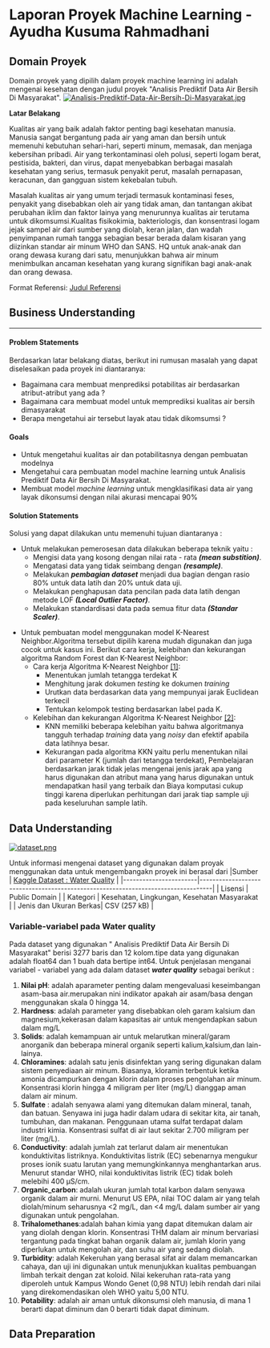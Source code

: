 
# Laporan Proyek Machine Learning - Ayudha Kusuma Rahmadhani

## Domain Proyek
Domain proyek yang dipilih dalam proyek machine learning ini adalah mengenai kesehatan dengan judul proyek "Analisis Prediktif Data Air Bersih Di Masyarakat".
[![Analisis-Prediktif-Data-Air-Bersih-Di-Masyarakat.jpg](https://i.postimg.cc/pTbscM81/Analisis-Prediktif-Data-Air-Bersih-Di-Masyarakat.jpg)](https://postimg.cc/DW6QmDxq)

**Latar Belakang**

Kualitas air yang baik adalah faktor penting bagi kesehatan manusia.
Manusia sangat bergantung pada air yang aman dan bersih untuk memenuhi kebutuhan sehari-hari, seperti minum, memasak, dan menjaga kebersihan pribadi.
Air yang terkontaminasi oleh polusi, seperti logam berat, pestisida, bakteri, dan virus, dapat menyebabkan berbagai masalah kesehatan yang serius, termasuk penyakit perut, masalah pernapasan, keracunan, dan gangguan sistem kekebalan tubuh. 

Masalah kualitas air yang umum terjadi termasuk kontaminasi feses, penyakit yang disebabkan oleh air yang tidak aman, dan tantangan akibat perubahan iklim dan faktor lainya yang menurunnya kualitas air
terutama untuk dikomsumsi.Kualitas fisikokimia, bakteriologis, dan konsentrasi logam jejak sampel air dari sumber yang diolah, keran jalan, dan wadah penyimpanan rumah tangga sebagian besar berada dalam kisaran yang diizinkan standar air minum WHO dan SANS.
HQ untuk anak-anak dan orang dewasa kurang dari satu, menunjukkan bahwa air minum menimbulkan ancaman kesehatan yang kurang signifikan bagi anak-anak dan orang dewasa. 

Format Referensi: [Judul Referensi](https://www.nature.com/articles/s41598-022-10092-4)

## Business Understanding
---
#### Problem Statements
Berdasarkan latar belakang diatas, berikut ini rumusan masalah yang dapat diselesaikan pada proyek ini diantaranya:
* Bagaimana cara membuat menprediksi potabilitas air berdasarkan atribut-atribut yang ada ?
* Bagaimana cara membuat model untuk memprediksi kualitas air bersih dimasyarakat
* Berapa mengetahui air tersebut layak atau tidak dikomsumsi ?


#### Goals
* Untuk mengetahui kualitas air dan potabilitasnya dengan  pembuatan modelnya
* Mengetahui cara pembuatan model machine learning untuk Analisis Prediktif Data Air Bersih Di Masyarakat.
* Membuat model _machine learning_ untuk mengklasifikasi data air yang layak dikonsumsi dengan nilai akurasi mencapai 90%

#### Solution Statements
Solusi yang dapat dilakukan untu memenuhi tujuan diantaranya :
- Untuk  melakukan pemerosesan data dilakukan beberapa teknik yaitu :
  - Mengisi data yang kosong dengan nilai rata - rata **_(mean substition)_**.
  - Mengatasi data yang tidak seimbang dengan **_(resample)_**.
  - Melakukan **_pembagian dataset_** menjadi dua bagian dengan rasio 80% untuk data latih dan 20% untuk data uji.
  - Melakukan penghapusan data pencilan pada data latih dengan metode LOF **_(Local Outlier Factor)_**.
  - Melakukan standardisasi data pada semua fitur data **_(Standar Scaler)_**.

* Untuk pembuatan model menggunakan model K-Nearest Neighbor.Algoritma tersebut dipilih karena mudah digunakan dan juga cocok untuk kasus ini. Berikut cara kerja, kelebihan dan kekurangan algoritma Random Forest dan K-Nearest Neighbor:
    * Cara kerja Algoritma K-Nearest Neighbor [[1]](https://publikasi.dinus.ac.id/index.php/jais/article/view/1189/):
        * Menentukan jumlah tetangga terdekat K
        * Menghitung jarak dokumen _testing_ ke dokumen _training_
        * Urutkan data berdasarkan data yang mempunyai jarak Euclidean terkecil
        * Tentukan kelompok testing berdasarkan label pada K.
    * Kelebihan dan kekurangan Algoritma K-Nearest Neighbor [[2]](https://simdos.unud.ac.id/uploads/file_penelitian_1_dir/721bdb509a6f0bb9ccca6d7374b86759.pdf):
        * KNN memiliki beberapa kelebihan yaitu bahwa algoritmanya tangguh terhadap _training_ data yang _noisy_ dan efektif apabila data latihnya besar.
        * Kekurangan pada algoritma KKN yaitu perlu menentukan nilai dari parameter K (jumlah dari tetangga terdekat), Pembelajaran berdasarkan jarak tidak jelas mengenai jenis jarak apa yang harus digunakan dan atribut mana yang harus digunakan untuk mendapatkan hasil yang terbaik dan Biaya komputasi cukup tinggi karena diperlukan perhitungan dari jarak tiap sample uji pada keseluruhan sample latih.

## Data Understanding
[![dataset.png](https://i.postimg.cc/2689THMZ/dataset.png)](https://postimg.cc/gwQK2KYz)

Untuk informasi mengenai dataset  yang digunakan dalam proyak menggunakan data untuk mengembangakn proyek ini berasal dari
|Sumber                | [Kaggle Dataset : Water Quality](https://www.kaggle.com/datasets/adityakadiwal/water-potability) |
|-----------------------|----------------------------------------------------------------------------------|
| Lisensi               | Public Domain                                                                    |
| Kategori              | Kesehatan, Lingkungan, Kesehatan Masyarakat                                      |
| Jenis dan Ukuran Berkas| CSV (257 kB)                                                                    |


### Variable-variabel pada Water quality

Pada dataset yang digunakan " Analisis Prediktif Data Air Bersih Di Masyarakat" berisi 3277 baris dan 12 kolom.tipe data yang digunakan adalah float64 dan 1 buah data bertipe int64. Untuk penjelasan menganai variabel - variabel yang ada dalam dataset **_water quality_** sebagai berikut :

1. **Nilai pH**: adalah aparameter penting dalam mengevaluasi keseimbangan asam-basa air.merupakan nini indikator apakah air asam/basa dengan menggunakan skala 0 hingga 14.
2. **Hardness**: adalah parameter yang disebabkan oleh garam kalsium dan magnesium,kekerasan dalam kapasitas air untuk mengendapkan sabun dalam mg/L
3. **Solids**: adalah kemampuan air untuk melarutkan mineral/garam anorganik dan beberapa mineral organik seperti kalium,kalsium,dan lain-lainya.
4. **Chloramines**: adalah satu jenis disinfektan yang sering digunakan dalam sistem penyediaan air minum. Biasanya, kloramin terbentuk ketika amonia dicampurkan dengan klorin dalam proses pengolahan air minum. Konsentrasi klorin hingga 4 miligram per liter (mg/L) dianggap aman dalam air minum.
5. **Sulfate** : adalah senyawa alami yang ditemukan dalam mineral, tanah, dan batuan. Senyawa ini juga hadir dalam udara di sekitar kita, air tanah, tumbuhan, dan makanan. Penggunaan utama sulfat terdapat dalam industri kimia. Konsentrasi sulfat di air laut sekitar 2.700 miligram per liter (mg/L).
6. **Conductivity**: adalah jumlah zat terlarut dalam air menentukan konduktivitas listriknya. Konduktivitas listrik (EC) sebenarnya mengukur proses ionik suatu larutan yang memungkinkannya menghantarkan arus. Menurut standar WHO, nilai konduktivitas listrik (EC) tidak boleh melebihi 400 μS/cm.
7. **Organic_carbon**: adalah  ukuran jumlah total karbon dalam senyawa organik dalam air murni. Menurut US EPA, nilai TOC dalam air yang telah diolah/minum seharusnya <2 mg/L, dan <4 mg/L dalam sumber air yang digunakan untuk pengolahan.
8. **Trihalomethanes**:adalah bahan kimia yang dapat ditemukan dalam air yang diolah dengan klorin. Konsentrasi THM dalam air minum bervariasi tergantung pada tingkat bahan organik dalam air, jumlah klorin yang diperlukan untuk mengolah air, dan suhu air yang sedang diolah.
9. **Turbidity**: adalah Kekeruhan yang berasal sifat air dalam memancarkan cahaya, dan uji ini digunakan untuk menunjukkan kualitas pembuangan limbah terkait dengan zat koloid. Nilai kekeruhan rata-rata yang diperoleh untuk Kampus Wondo Genet (0,98 NTU) lebih rendah dari nilai yang direkomendasikan oleh WHO yaitu 5,00 NTU.
10. **Potability**: adalah air aman untuk dikonsumsi oleh manusia, di mana 1 berarti dapat diminum dan 0 berarti tidak dapat diminum.

## Data Preparation











